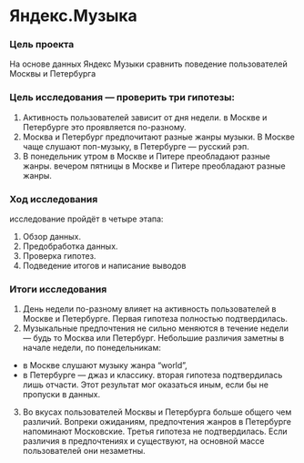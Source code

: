 # 	Яндекс.Музыка 

### Цель проекта
На основе данных Яндекс Музыки сравнить поведение пользователей Москвы и Петербурга

### Цель исследования — проверить три гипотезы:
1. Активность пользователей зависит от дня недели. в Москве и Петербурге это проявляется по-разному.
2. Москва и Петербург предпочитают разные жанры музыки. В Москве чаще слушают поп-музыку, в Петербурге — русский рэп.
3. В понедельник утром в Москве и Питере преобладают разные жанры. вечером пятницы в Москве и Питере преобладают разные жанры.

### Ход исследования
исследование пройдёт в четыре этапа:
 1. Обзор данных.
 2. Предобработка данных.
 3. Проверка гипотез.
 4. Подведение итогов и написание выводов

### Итоги исследования
1. День недели по-разному влияет на активность пользователей в Москве и Петербурге. 
Первая гипотеза полностью подтвердилась.
2. Музыкальные предпочтения не сильно меняются в течение недели — будь то Москва или Петербург. Небольшие различия заметны в начале недели, по понедельникам:
* в Москве слушают музыку жанра “world”,
* в Петербурге — джаз и классику.
вторая гипотеза подтвердилась лишь отчасти. Этот результат мог оказаться иным, если бы не пропуски в данных.
3. Во вкусах пользователей Москвы и Петербурга больше общего чем различий. Вопреки ожиданиям, предпочтения жанров в Петербурге напоминают Московские.
Третья гипотеза не подтвердилась. Если различия в предпочтениях и существуют, на основной массе пользователей они незаметны.
